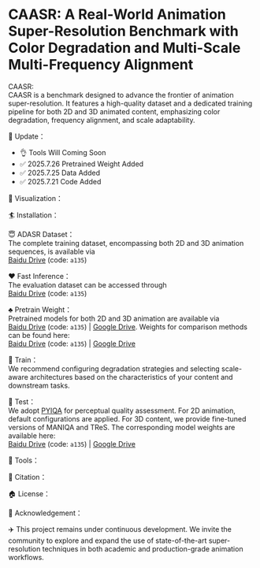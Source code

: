 # CAASR: A Real-World Animation Super-Resolution Benchmark with Color Degradation and Multi-Scale Multi-Frequency Alignment  
CAASR:  
CAASR is a benchmark designed to advance the frontier of animation super-resolution. It features a high-quality dataset and a dedicated training pipeline for both 2D and 3D animated content, emphasizing color degradation, frequency alignment, and scale adaptability.

:dart: Update：

- :ok_hand: Tools Will Coming Soon
- :white_check_mark: 2025.7.26  Pretrained Weight Added
- :white_check_mark: 2025.7.25  Data Added
- :white_check_mark: 2025.7.21  Code Added
  
:book: Visualization：

:surfer: Installation：

:innocent: ADASR Dataset：  
The complete training dataset, encompassing both 2D and 3D animation sequences, is available via  
[Baidu Drive](https://pan.baidu.com/s/1wLWdVZdZhgL2OO2ADaWlLw) (code: `a135`)

:hearts: Fast Inference：  
The evaluation dataset can be accessed through  
[Baidu Drive](https://pan.baidu.com/s/1eJf7BE3VUb-3LebW_M5weQ) (code: `a135`)

:clubs: Pretrain Weight：  
Pretrained models for both 2D and 3D animation are available via  
[Baidu Drive](https://pan.baidu.com/s/15eUi6gR8jhOxj3Q9OQDpYQ) (code: `a135`) | [Google Drive](https://drive.google.com/drive/folders/1m8hNSFWLprjF1EO4jIwE9yEEOLKch9NW?usp=drive_link).
Weights for comparison methods can be found here:  
[Baidu Drive](https://pan.baidu.com/s/1vOxc1WJBe0TjKwrwexp9EQ) (code: `a135`) | [Google Drive](https://drive.google.com/drive/folders/1MMld17E4Q6DcbUSENTQdiprEVKBp5t1Y?usp=drive_link)

:tophat: Train：  
We recommend configuring degradation strategies and selecting scale-aware architectures based on the characteristics of your content and downstream tasks.

:beer: Test：  
We adopt [PYIQA](https://github.com/chaofengc/IQA-PyTorch) for perceptual quality assessment. For 2D animation, default configurations are applied. For 3D content, we provide fine-tuned versions of MANIQA and TReS. The corresponding model weights are available here:  
[Baidu Drive](https://pan.baidu.com/s/1r071-EV3nqnrdmkoXgI8DQ) (code: `a135`) | [Google Drive](https://drive.google.com/drive/folders/115nK64ch1jTkqC3YqhDw9Z6eSAiVO6KK?usp=drive_link)

:wrench: Tools：

:chocolate_bar: Citation：

:house: License：

:rocket: Acknowledgement：

:airplane: This project remains under continuous development. We invite the community to explore and expand the use of state-of-the-art super-resolution techniques in both academic and production-grade animation workflows.
